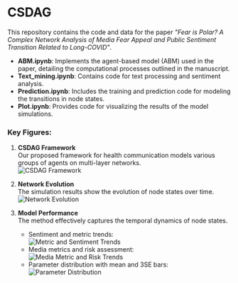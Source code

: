 # CSDAG
This repository contains the code and data for the paper *"Fear is Polar? A Complex Network Analysis of Media Fear Appeal and Public Sentiment Transition Related to Long-COVID"*.

- **ABM.ipynb**: Implements the agent-based model (ABM) used in the paper, detailing the computational processes outlined in the manuscript.
- **Text_mining.ipynb**: Contains code for text processing and sentiment analysis.
- **Prediction.ipynb**: Includes the training and prediction code for modeling the transitions in node states.
- **Plot.ipynb**: Provides code for visualizing the results of the model simulations.

### Key Figures:

1. **CSDAG Framework**  
   Our proposed framework for health communication models various groups of agents on multi-layer networks.  
   ![CSDAG Framework](./graph/CSDAG.tif)

2. **Network Evolution**  
   The simulation results show the evolution of node states over time.  
   ![Network Evolution](./graph/network_evolution.png)

3. **Model Performance**  
   The method effectively captures the temporal dynamics of node states.  
   - Sentiment and metric trends:  
     ![Metric and Sentiment Trends](./graph/metric+sentiment_lines.png)
   - Media metrics and risk assessment:  
     ![Media Metric and Risk Trends](./graph/media_metric_risk_lines.png)
   - Parameter distribution with mean and 3SE bars:  
     ![Parameter Distribution](./graph/parameter_distribution_with_mean_and_3se_bars.png)
